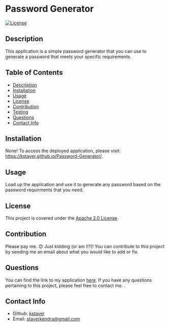 # Password Generator

[![License](https://img.shields.io/badge/License-Apache_2.0-blue.svg)](https://opensource.org/licenses/Apache-2.0)

## Description
This application is a simple password generator that you can use to generate a password that meets your specific requirements.

## Table of Contents
- [Description](#description)
- [Installation](#installation)
- [Usage](#usage)
- [License](#license)
- [Contribution](#contribution)
- [Testing](#test)
- [Questions](#questions)
- [Contact Info](#contact-info)

## Installation
None! To access the deployed application, please visit: https://kstaver.github.io/Password-Generator/.

## Usage
Load up the application and use it to generate any password based on the password requirments that you need.

## License
This project is covered under the [Apache 2.0 License](https://www.apache.org/licenses/LICENSE-2.0).

## Contribution
Please pay me. 😊 Just kidding (or am I!?)! You can contribute to this project by sending me an email about what you would like to add or fix.

## Questions
You can find the link to my application [here](https://kstaver.github.io/Password-Generator/). If you have any questions pertaining to this project, please feel free to contact me.
.

## Contact Info
- Github: [kstaver](https://github.com/kstaver)
- Email: staverkendra@gmail.com